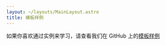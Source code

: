 ```yaml
---
layout: ~/layouts/MainLayout.astro
title: 模板样例
---
```


如果你喜欢通过实例来学习，请查看我们在 GitHub 上的[模板样例](https://github.com/withastro/astro/tree/main/examples)

<!-- Once we merge astro-docs back into the main repo, we can actually fetch the list of examples at build-time by scanning the examples/ directory! -->
